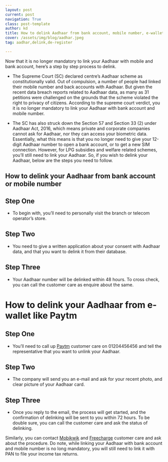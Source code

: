```yaml
---
layout: post
current: post
navigation: True
class: post-template
author: kd
title: How to delink Aadhaar from bank account, mobile number, e-wallets like Paytm, and more
cover: /assets/img/blog/aadhar.jpeg
tag: aadhar,delink,de-register

---
```

Now that it is no longer mandatory to link your Aadhaar with mobile and bank account, here’s a step by step process to delink.

* The Supreme Court (SC) declared centre’s Aadhaar scheme as constitutionally valid. Out of compulsion, a number of people had linked their mobile number and back accounts with Aadhaar. But given the recent data breach reports related to Aadhaar data, as many as 31 petitions were challenged on the grounds that the scheme violated the right to privacy of citizens. According to the supreme court verdict, you it is no longer mandatory to link your Aadhaar with bank account and mobile number.

* The SC has also struck down the Section 57 and Section 33 (2) under Aadhaar Act, 2016, which means private and corporate companies cannot ask for Aadhaar, nor they can access your biometric data. Essentially, what this means is that you no longer need to give your 12-digit Aadhaar number to open a bank account, or to get a new SIM connection. However, for LPG subsidies and welfare related schemes, you’ll still need to link your Aadhaar. So, if you wish to delink your Aadhaar, below are the steps you need to follow.

## How to delink your Aadhaar from bank account or mobile number
## Step One
* To begin with, you’ll need to personally visit the branch or telecom operator’s store.

## Step Two
* You need to give a written application about your consent with Aadhaar data, and that you want to delink it from their database.

## Step Three
* Your Aadhaar number will be delinked within 48 hours. To cross check, you can call the customer care as enquire about the same.

# How to delink your Aadhaar from e-wallet like Paytm
## Step One
* You’ll need to call up [Paytm](https://paytm.com) customer care on 01204456456 and tell the representative that you want to unlink your Aadhaar.

## Step Two
* The company will send you an e-mail and ask for your recent photo, and clear picture of your Aadhaar card.

## Step Three
* Once you reply to the email, the process will get started, and the confirmation of delinking will be sent to you within 72 hours. To be double sure, you can call the customer care and ask the status of delinking.

Similarly, you can contact [Mobikwik](https://mobikwik.com) and [Freecharge](https://freecharge.com) customer care and ask about the procedure. Do note, while linking your Aadhaar with bank account and mobile number is no long mandatory, you will still need to link it with PAN to file your income tax returns.
